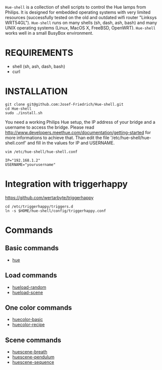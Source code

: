 `Hue-shell` is a collection of shell scripts to control the Hue lamps from
Philips. It is designed for embedded operating systems with very limited
resources (successfully tested on the old and outdated wifi router
"Linksys WRT54GL"). `Hue-shell` runs on many shells (sh, dash, ash, bash)
and many UNIX operating systems (Linux, MacOS X, FreeBSD, OpenWRT).
`Hue-shell` works well in a small BusyBox environment.

# REQUIREMENTS

* shell (sh, ash, dash, bash)
* curl

# INSTALLATION

```
git clone git@github.com:Josef-Friedrich/Hue-shell.git
cd Hue-shell
sudo ./install.sh
```

You need a working Philips Hue setup, the IP address of your
bridge and a username to access the bridge. Please read
http://www.developers.meethue.com/documentation/getting-started for more
informations to achieve that. Than edit the file '/etc/hue-shell/hue-shell.conf' and fill
in the values for IP and USERNAME.

```
vim /etc/hue-shell/hue-shell.conf
```

```
IP="192.168.1.2"
USERNAME="yourusername"
```

# Integration with triggerhappy

https://github.com/wertarbyte/triggerhappy

```
cd /etc/triggerhappy/triggers.d
ln -s $HOME/hue-shell/config/triggerhappy.conf
```

# Commands

## Basic commands

* [hue](doc/hue.md)

## Load commands

* [hueload-random](doc/hueload-random.md)
* [hueload-scene](doc/hueload-scene.md)

## One color commands

* [huecolor-basic](doc/huecolor-basic.md)
* [huecolor-recipe](doc/huecolor-recipe.md)

## Scene commands

* [huescene-breath](doc/huescene-breath.md)
* [huescene-pendulum](doc/huescene-pendulum.md)
* [huescene-sequence](doc/huescene-sequence.md)
